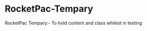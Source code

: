 RocketPac-Tempary
=================

RocketPac Tempary:- To hold content and class whilest in testing